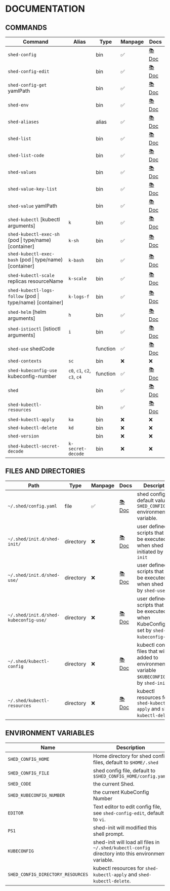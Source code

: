 # DOCUMENTATION

## COMMANDS

| Command                                                   | Alias                        | Type     | Manpage | Docs                                 |
| --------------------------------------------------------- | ---------------------------- | -------- | ------- | ------------------------------------ |
| `shed-config`                                             |                              | bin      | ✅       | [📚 Doc](shed-config.md)              |
| `shed-config-edit`                                        |                              | bin      | ✅       | [📚 Doc](shed-config-edit.md)         |
| `shed-config-get` yamlPath                                |                              | bin      | ✅       | [📚 Doc](shed-config-get.md)          |
| `shed-env`                                                |                              | bin      | ✅       | [📚 Doc](shed-env.md)                 |
| `shed-aliases`                                            |                              | alias    | ✅       | [📚 Doc](shed-aliases.md)             |
| `shed-list`                                               |                              | bin      | ✅       | [📚 Doc](shed-list.md)                |
| `shed-list-code`                                          |                              | bin      | ✅       | [📚 Doc](shed-list-code.md)           |
| `shed-values`                                             |                              | bin      | ✅       | [📚 Doc](shed-values.md)              |
| `shed-value-key-list`                                     |                              | bin      | ✅       | [📚 Doc](shed-value-key-list.md)      |
| `shed-value` yamlPath                                     |                              | bin      | ✅       | [📚 Doc](shed-value.md)               |
| `shed-kubectl` [kubectl arguments]                        | `k`                          | bin      | ✅       | [📚 Doc](shed-kubectl.md)             |
| `shed-kubectl-exec-sh` (pod \| type/name) [container]     | `k-sh`                       | bin      | ✅       | [📚 Doc](shed-kubectl-exec-sh.md)     |
| `shed-kubectl-exec-bash` (pod \| type/name) [container]   | `k-bash`                     | bin      | ✅       | [📚 Doc](shed-kubectl-exec-bash.md)   |
| `shed-kubectl-scale` replicas resourceName                | `k-scale`                    | bin      | ✅       | [📚 Doc](shed-kubectl-scale.md)       |
| `shed-kubectl-logs-follow` (pod \| type/name) [container] | `k-logs-f`                   | bin      | ✅       | [📚 Doc](shed-kubectl-logs-follow.md) |
| `shed-helm` [helm arguments]                              | `h`                          | bin      | ✅       | [📚 Doc](shed-helm.md)                |
| `shed-istioctl` [istioctl arguments]                      | `i`                          | bin      | ✅       | [📚 Doc](shed-istioctl.md)            |
| `shed-use` shedCode                                       |                              | function | ✅       | [📚 Doc](shed-use.md)                 |
| `shed-contexts`                                           | `sc`                         | bin      | ❌       | ❌                                    |
| `shed-kubeconfig-use` kubeconfig-number                   | `c0`, `c1`, `c2`, `c3`, `c4` | function | ✅       | [📚 Doc](shed-kubeconfig-use.md)      |
| `shed`                                                    |                              | bin      | ✅       | [📚 Doc](shed.md)                     |
| `shed-kubectl-resources`                                  |                              | bin      | ✅       | [📚 Doc](shed-kubectl-resources.md)   |
| `shed-kubectl-apply`                                      | `ka`                         | bin      | ❌       | ❌                                    |
| `shed-kubectl-delete`                                     | `kd`                         | bin      | ❌       | ❌                                    |
| `shed-version`                                            |                              | bin      | ❌       | ❌                                    |
| `shed-kubectl-secret-decode`                              | `k-secret-decode`            | bin      | ❌       | ❌                                    |

## FILES AND DIRECTORIES

| Path                                  | Type      | Manpage | Docs                                             | Description                                                                                      |
| ------------------------------------- | --------- | ------- | ------------------------------------------------ | ------------------------------------------------------------------------------------------------ |
| `~/.shed/config.yaml`                 | file      | ✅       | [📚 Doc](file-shed-config.yaml.md)                | shed config file, default value of `SHED_CONFIG_FILE` environment variable.                      |
| `~/.shed/init.d/shed-init/`           | directory | ❌       | [📚 Doc](directory-init.d-shed-init.md)           | user defined scripts that will be executed when shed is initiated by `shed-init`                 |
| `~/.shed/init.d/shed-use/`            | directory | ❌       | [📚 Doc](directory-init.d-shed-use.md)            | user defined scripts that will be executed when shed is set by `shed-use`.                       |
| `~/.shed/init.d/shed-kubeconfig-use/` | directory | ❌       | [📚 Doc](directory-init.d-shed-kubeconfig-use.md) | user defined scripts that will be executed when KubeConfig is set by `shed-kubeconfig-use`.      |
| `~/.shed/kubectl-config`              | directory | ❌       | [📚 Doc](directory-kubectl-config.md)             | kubectl config files that will be added to environment variable `$KUBECONFIG` on by `shed-init`. |
| `~/.shed/kubectl-resources`           | directory | ❌       | [📚 Doc](directory-kubectl-resources.md)          | kubectl resources for `shed-kubectl-apply` and `shed-kubectl-delete`.                            |

## ENVIRONMENT VARIABLES

| Name                              | Description                                                                                         |
| --------------------------------- | --------------------------------------------------------------------------------------------------- |
| `SHED_CONFIG_HOME`                | Home directory for shed config files, default to `$HOME/.shed`                                      |
| `SHED_CONFIG_FILE`                | shed config file, default to `$SHED_CONFIG_HOME/config.yaml`                                        |
| `SHED_CODE`                       | the current Shed.                                                                                   |
| `SHED_KUBECONFIG_NUMBER`          | the current KubeConfig Number                                                                       |
| `EDITOR`                          | Text editor to edit config file, see `shed-config-edit`, default to `vi`.                           |
| `PS1`                             | shed-init will modified this shell prompt.                                                          |
| `KUBECONFIG`                      | shed-init will load all files in `~/.shed/kubectl-config` directory into this environment variable. |
| `SHED_CONFIG_DIRECTORY_RESOURCES` | kubectl resources for `shed-kubectl-apply` and `shed-kubectl-delete`.                               |
